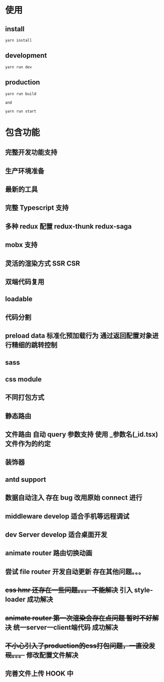# 使用

## install

```shell
yarn install
```

## development

```shell
yarn run dev
```

## production

```shell
yarn run build

and

yarn run start
```

# 包含功能

## 完整开发功能支持

## 生产环境准备

## 最新的工具

## 完整 Typescript 支持

## 多种 redux 配置 redux-thunk redux-saga

## mobx 支持

## 灵活的渲染方式 SSR CSR

## 双端代码复用

## loadable

## 代码分割

## preload data   标准化预加载行为  通过返回配置对象进行精细的跳转控制

## sass

## css module

## 不同打包方式

## 静态路由

## 文件路由 自动 query 参数支持 使用 \_参数名(\_id.tsx) 文件作为的约定

## 装饰器

## antd support

## 数据自动注入 存在 bug 改用原始 connect 进行

## middleware develop 适合手机等远程调试

## dev Server develop 适合桌面开发

## animate router 路由切换动画

## 尝试 file router 开发自动更新 存在其他问题。。。

## ~~css hmr 还存在一些问题。。。 不能解决~~ 引入 style-loader 成功解决

## ~~animate router 第一次渲染会存在点问题 暂时不好解决~~  统一server一client端代码  成功解决

## ~~不小心引入了production的css打包问题，一直没发现。。。~~    修改配置文件解决

## 完善文件上传 HOOK 中
